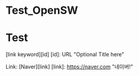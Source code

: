 # Test_OpenSW
# Test
[link keyword][id]
[id]: URL "Optional Title here"

Link: [Naver][link]
[link]: https://naver.com "네이버!"
